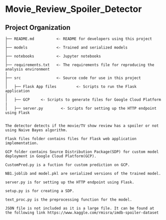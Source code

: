 # Movie_Review_Spoiler_Detector

Project Organization
------------

    
    
    ├── README.md          <- README for developers using this project
    │   
    ├── models             <- Trained and serialized models
    │   
    ├── notebooks          <- Jupyter notebooks
    │
    ├── requirements.txt   <- The requirements file for reproducing the analysis environment
    |
    ├── src                <- Source code for use in this project
    │  
    │   ├── Flask App files         <- Scripts to run the Flask application
    │  
    │   ├── GCP     <- Scripts to generate files for Google Cloud Platform
    |
    │   ├── server.py        <- Scripts for setting up the HTTP endpoint using Flask
    
    
    The detector detects if the movie/TV show review has a spoiler or not using Naive Bayes algorithm.

    Flask files folder contains files for Flask web application implementation.

    GCP folder contains Source Distribution Package(SDP) for custom model deployment in Google Cloud Platform(GCP).

    CustomPred.py is a fuction for custom prediction on GCP.

    NB1.joblib and model.pkl are serialized versions of the trained model.

    server.py is for setting up the HTTP endpoint using Flask.

    setup.py is for creating a SDP.

    text_proc.py is the preprocessing function for the model.
    
    JSON file is not included as it is a large file. It can be found at the following link https://www.kaggle.com/rmisra/imdb-spoiler-dataset
   

